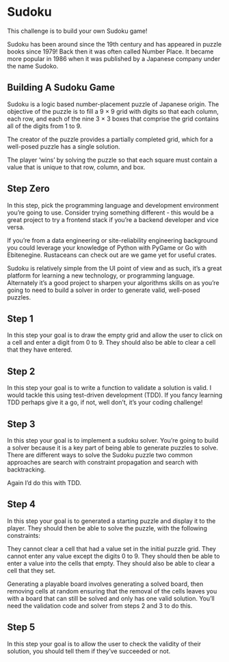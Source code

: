 # Sudoku
This challenge is to build your own Sudoku game!

Sudoku has been around since the 19th century and has appeared in puzzle books since 1979! Back then it was often called Number Place. It became more popular in 1986 when it was published by a Japanese company under the name Sudoko.

## Building A Sudoku Game
Sudoku is a logic based number-placement puzzle of Japanese origin. The objective of the puzzle is to fill a 9 × 9 grid with digits so that each column, each row, and each of the nine 3 × 3 boxes that comprise the grid contains all of the digits from 1 to 9.

The creator of the puzzle provides a partially completed grid, which for a well-posed puzzle has a single solution.

The player ‘wins’ by solving the puzzle so that each square must contain a value that is unique to that row, column, and box.

## Step Zero
In this step, pick the programming language and development environment you’re going to use. Consider trying something different - this would be a great project to try a frontend stack if you’re a backend developer and vice versa.

If you’re from a data engineering or site-reliability engineering background you could leverage your knowledge of Python with PyGame or Go with Ebitenegine. Rustaceans can check out are we game yet for useful crates.

Sudoku is relatively simple from the UI point of view and as such, it’s a great platform for learning a new technology, or programming language. Alternately it’s a good project to sharpen your algorithms skills on as you’re going to need to build a solver in order to generate valid, well-posed puzzles.

## Step 1
In this step your goal is to draw the empty grid and allow the user to click on a cell and enter a digit from 0 to 9. They should also be able to clear a cell that they have entered.

## Step 2
In this step your goal is to write a function to validate a solution is valid. I would tackle this using test-driven development (TDD). If you fancy learning TDD perhaps give it a go, if not, well don’t, it’s your coding challenge!

## Step 3
In this step your goal is to implement a sudoku solver. You’re going to build a solver because it is a key part of being able to generate puzzles to solve. There are different ways to solve the Sudoku puzzle two common approaches are search with constraint propagation and search with backtracking.

Again I’d do this with TDD.

## Step 4
In this step your goal is to generated a starting puzzle and display it to the player. They should then be able to solve the puzzle, with the following constraints:

They cannot clear a cell that had a value set in the initial puzzle grid.
They cannot enter any value except the digits 0 to 9.
They should then be able to enter a value into the cells that empty. They should also be able to clear a cell that they set.

Generating a playable board involves generating a solved board, then removing cells at random ensuring that the removal of the cells leaves you with a board that can still be solved and only has one valid solution. You’ll need the validation code and solver from steps 2 and 3 to do this.

## Step 5
In this step your goal is to allow the user to check the validity of their solution, you should tell them if they’ve succeeded or not.